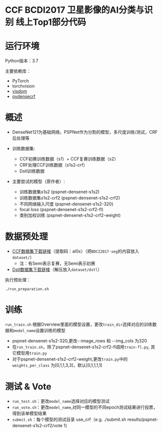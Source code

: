 # CCF BCDI2017 卫星影像的AI分类与识别 线上Top1部分代码

# 运行环境
Python版本：3.7

主要依赖库：
* PyTorch
* torchvision
* [visdom](http://github.com/facebookresearch/visdom)
* [pydensecrf](http://github.com/lucasb-eyer/pydensecrf)

# 概述

* DenseNet121为基础网络，PSPNet作为分割的模型，多尺度训练/测试，CRF后处理等

* 训练数据集:

	* CCF初赛训练数据（s1）+ CCF复赛训练数据（s2）
	* CRF处理CCF训练数据（s1s2-crf）
	* Dstl训练数据

* 主要尝试的模型（原作者）:

	* 训练数据集s1s2 (pspnet-densenet-s1s2)
	* 训练数据集s1s2-crf2 (pspnet-densenet-s1s2-crf2)
	* 不同网络输入尺度 (pspnet-densenet-s1s2-320)
	* focal loss (pspnet-densenet-s1s2-crf2-fl)
	* 类别加权训练 (pspnet-densenet-s1s2-crf2-weight)

# 数据预处理

* [CCF数据集下载链接](https://pan.baidu.com/s/1nu8srUh)（提取码：al0x）（把`BDCI2017-seg`的内容放入`dataset/`）
	* 注：有Semi表示复赛，无Semi表示初赛
* [Dstl数据集下载链接](https://www.kaggle.com/c/dstl-satellite-imagery-feature-detection/data)（解压放入`dataset/dstl`）

执行预处理：

	./run_preparation.sh


# 训练
`run_train.sh` 根据Overview里面的模型设置，更改`train_dir`选择对应的训练数据和`model_name`设置训练的模型
* pspnet-densenet-s1s2-320,更改--image_rows 和 --img_cols 为320
* 在`run_train.sh`，除了pspnet-densenet-s1s2-crf2-fl调用`train-fl.py`, 其它模型用`train.py`
* 对于pspnet-densenet-s1s2-crf2-weight,更改`train.py`中的`weights_per_class` 为[0,1,1,3,3]，默认[0,1,1,1,1]

# 测试 & Vote

* `run_test.sh`：更改`model_name`选择对应的模型测试
* `run_vote.sh`：更改`model_name`,对同一模型的不同epoch测试结果进行投票，得到该单模型结果
* `submit.sh`：每个模型的测试目录 use_crf（e.g. ./submit.sh results/pspnet-densenet-s1s2-crf2/vote 1）
